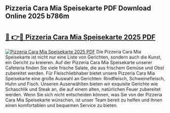 ## Pizzeria Cara Mia Speisekarte PDF Download Online 2025 b786m

# <h2><a href="http://gc6j612.nevu.top/?p=Pizzeria+Cara+Mia+Speisekarte">🔗 👉🔴 Pizzeria Cara Mia Speisekarte 2025 PDF</a></h2>

[![Pizzeria Cara Mia Speisekarte 2025 PDF](https://i.imgur.com/dBaPXMq.png)](http://gc6j612.nevu.top/?p=Pizzeria+Cara+Mia+Speisekarte)
Die Pizzeria Cara Mia Speisekarte ist nicht nur eine Liste von Gerichten, sondern auch die Kunst, ein Gericht zu kreieren. Auf der Pizzeria Cara Mia Speisekarte unserer Cafeteria finden Sie viele frische Salate, die aus frischem Gemüse und Obst zubereitet werden. Für Fleischliebhaber bietet unsere Pizzeria Cara Mia Speisekarte eine große Auswahl an Gerichten: Rindfleisch, Schweinefleisch, Huhn und Fisch. Unseren Auserwählten bieten wir exquisite Gerichte wie Schaschlik und Steak an, die auf einem alten, natürlichen Feuer zubereitet werden. Wenn Sie sich nicht entscheiden können, was Sie von der Pizzeria Cara Mia Speisekarte wünschen, ist unser Team bereit zu helfen und Ihnen einen komfortablen und bequemen Service zu bieten.
